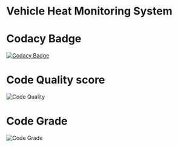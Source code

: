  # Vehicle Heat Monitoring System
# Codacy Badge
[![Codacy Badge](https://app.codacy.com/project/badge/Grade/9c54b97c23e04f89a5973b8de0e507fe)](https://www.codacy.com/gh/rohith-ramamoorthy/M2_EmbSys/dashboard?utm_source=github.com&amp;utm_medium=referral&amp;utm_content=rohith-ramamoorthy/M2_EmbSys&amp;utm_campaign=Badge_Grade)

# Code Quality score
![Code Quality](https://api.codiga.io/project/30193/score/svg)

# Code Grade
![Code Grade](https://api.codiga.io/project/30193/status/svg)
